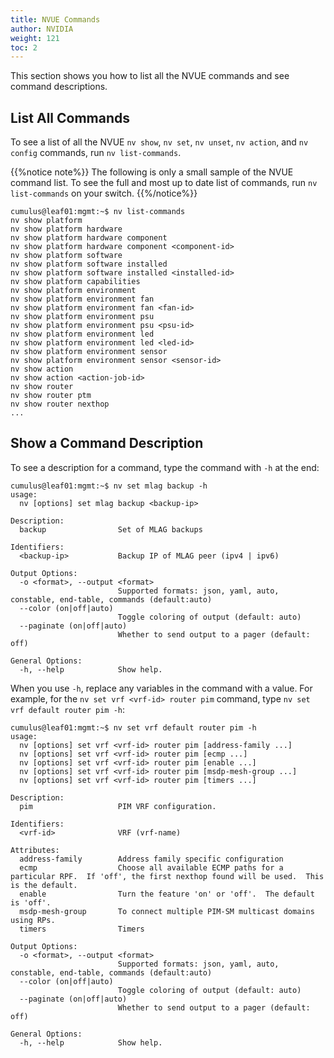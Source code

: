 ```yaml
---
title: NVUE Commands
author: NVIDIA
weight: 121
toc: 2
---
```

This section shows you how to list all the NVUE commands and see command descriptions.

## List All Commands

To see a list of all the NVUE `nv show`, `nv set`, `nv unset`, `nv action`, and `nv config` commands, run `nv list-commands`.

{{%notice note%}}
The following is only a small sample of the NVUE command list. To see the full and most up to date list of commands, run `nv list-commands` on your switch.
{{%/notice%}}

```
cumulus@leaf01:mgmt:~$ nv list-commands
nv show platform
nv show platform hardware
nv show platform hardware component
nv show platform hardware component <component-id>
nv show platform software
nv show platform software installed
nv show platform software installed <installed-id>
nv show platform capabilities
nv show platform environment
nv show platform environment fan
nv show platform environment fan <fan-id>
nv show platform environment psu
nv show platform environment psu <psu-id>
nv show platform environment led
nv show platform environment led <led-id>
nv show platform environment sensor
nv show platform environment sensor <sensor-id>
nv show action
nv show action <action-job-id>
nv show router
nv show router ptm
nv show router nexthop
...
```

## Show a Command Description

To see a description for a command, type the command with `-h` at the end:

```
cumulus@leaf01:mgmt:~$ nv set mlag backup -h
usage: 
  nv [options] set mlag backup <backup-ip>

Description:
  backup                Set of MLAG backups

Identifiers:
  <backup-ip>           Backup IP of MLAG peer (ipv4 | ipv6)

Output Options:
  -o <format>, --output <format>
                        Supported formats: json, yaml, auto, constable, end-table, commands (default:auto)
  --color (on|off|auto)
                        Toggle coloring of output (default: auto)
  --paginate (on|off|auto)
                        Whether to send output to a pager (default: off)

General Options:
  -h, --help            Show help.
```

When you use `-h`, replace any variables in the command with a value. For example, for the `nv set vrf <vrf-id> router pim` command, type `nv set vrf default router pim -h`:

```
cumulus@leaf01:mgmt:~$ nv set vrf default router pim -h
usage: 
  nv [options] set vrf <vrf-id> router pim [address-family ...]
  nv [options] set vrf <vrf-id> router pim [ecmp ...]
  nv [options] set vrf <vrf-id> router pim [enable ...]
  nv [options] set vrf <vrf-id> router pim [msdp-mesh-group ...]
  nv [options] set vrf <vrf-id> router pim [timers ...]

Description:
  pim                   PIM VRF configuration.

Identifiers:
  <vrf-id>              VRF (vrf-name)

Attributes:
  address-family        Address family specific configuration
  ecmp                  Choose all available ECMP paths for a particular RPF.  If 'off', the first nexthop found will be used.  This is the default.
  enable                Turn the feature 'on' or 'off'.  The default is 'off'.
  msdp-mesh-group       To connect multiple PIM-SM multicast domains using RPs.
  timers                Timers

Output Options:
  -o <format>, --output <format>
                        Supported formats: json, yaml, auto, constable, end-table, commands (default:auto)
  --color (on|off|auto)
                        Toggle coloring of output (default: auto)
  --paginate (on|off|auto)
                        Whether to send output to a pager (default: off)

General Options:
  -h, --help            Show help.
```
